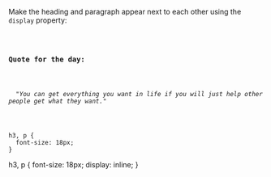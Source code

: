 Make the heading and paragraph appear next to each other using the `display` property:

<Editor lang="css" type="exercise">
<code>
<panel lang="html">
<h3>Quote for the day:</h3>
<p>
  <em>"You can get everything you want in life if you will just help other people get what they want."</em>
</p>
</panel>
<panel lang="css">
h3, p {
  font-size: 18px;
}
</panel>
</code>

<solution>
h3, p {
  font-size: 18px;
  display: inline;
}
</solution>
</Editor>